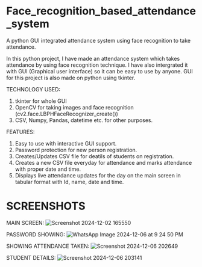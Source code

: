 # Face_recognition_based_attendance_system
A python GUI integrated attendance system using face recognition to take attendance.

In this python project, I have made an attendance system which takes attendance by using face recognition technique. I have also intergrated it with GUI (Graphical user interface) so it can be easy to use by anyone. GUI for this project is also made on python using tkinter.

TECHNOLOGY USED:
1) tkinter for whole GUI
2) OpenCV for taking images and face recognition (cv2.face.LBPHFaceRecognizer_create())
3) CSV, Numpy, Pandas, datetime etc. for other purposes.

FEATURES:
1) Easy to use with interactive GUI support.
2) Password protection for new person registration.
3) Creates/Updates CSV file for deatils of students on registration.
4) Creates a new CSV file everyday for attendance and marks attendance with proper date and time.
5) Displays live attendance updates for the day on the main screen in tabular format with Id, name, date and time.

# SCREENSHOTS
MAIN SCREEN:
![Screenshot 2024-12-02 165550](https://github.com/user-attachments/assets/ca6c0dc5-1310-44a5-9aaa-368ffb5ec43d)

PASSWORD SHOWING:
![WhatsApp Image 2024-12-06 at 9 24 50 PM](https://github.com/user-attachments/assets/f9cfad2c-ef66-4b4f-a803-fd1e5074ee53)

SHOWING ATTENDANCE TAKEN:
![Screenshot 2024-12-06 202649](https://github.com/user-attachments/assets/0c8e6a23-2a4e-4112-84fd-8bb846ec5265)

STUDENT DETAILS:
![Screenshot 2024-12-06 203141](https://github.com/user-attachments/assets/4482c7f6-9693-430d-bc1d-f10fc64a4c4d)




